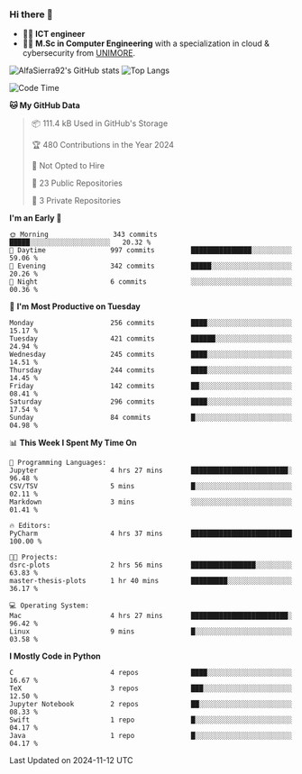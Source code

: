 ### Hi there 👋
- 👨‍💻 **ICT engineer**
- 👨‍🎓 **M.Sc in Computer Engineering** with a specialization in cloud & cybersecurity from [UNIMORE](https://international.unimore.it/).


![AlfaSierra92's GitHub stats](https://github-readme-stats.vercel.app/api?username=AlfaSierra92&theme=nord)
![Top Langs](https://github-readme-stats.vercel.app/api/top-langs/?username=AlfaSierra92&theme=nord&layout=compact)

<!--START_SECTION:waka-->
![Code Time](http://img.shields.io/badge/Code%20Time-205%20hrs%2014%20mins-blue)

**🐱 My GitHub Data** 

> 📦 111.4 kB Used in GitHub's Storage 
 > 
> 🏆 480 Contributions in the Year 2024
 > 
> 🚫 Not Opted to Hire
 > 
> 📜 23 Public Repositories 
 > 
> 🔑 3 Private Repositories 
 > 
**I'm an Early 🐤** 

```text
🌞 Morning                343 commits         █████░░░░░░░░░░░░░░░░░░░░   20.32 % 
🌆 Daytime                997 commits         ███████████████░░░░░░░░░░   59.06 % 
🌃 Evening                342 commits         █████░░░░░░░░░░░░░░░░░░░░   20.26 % 
🌙 Night                  6 commits           ░░░░░░░░░░░░░░░░░░░░░░░░░   00.36 % 
```
📅 **I'm Most Productive on Tuesday** 

```text
Monday                   256 commits         ████░░░░░░░░░░░░░░░░░░░░░   15.17 % 
Tuesday                  421 commits         ██████░░░░░░░░░░░░░░░░░░░   24.94 % 
Wednesday                245 commits         ████░░░░░░░░░░░░░░░░░░░░░   14.51 % 
Thursday                 244 commits         ████░░░░░░░░░░░░░░░░░░░░░   14.45 % 
Friday                   142 commits         ██░░░░░░░░░░░░░░░░░░░░░░░   08.41 % 
Saturday                 296 commits         ████░░░░░░░░░░░░░░░░░░░░░   17.54 % 
Sunday                   84 commits          █░░░░░░░░░░░░░░░░░░░░░░░░   04.98 % 
```


📊 **This Week I Spent My Time On** 

```text
💬 Programming Languages: 
Jupyter                  4 hrs 27 mins       ████████████████████████░   96.48 % 
CSV/TSV                  5 mins              █░░░░░░░░░░░░░░░░░░░░░░░░   02.11 % 
Markdown                 3 mins              ░░░░░░░░░░░░░░░░░░░░░░░░░   01.41 % 

🔥 Editors: 
PyCharm                  4 hrs 37 mins       █████████████████████████   100.00 % 

🐱‍💻 Projects: 
dsrc-plots               2 hrs 56 mins       ████████████████░░░░░░░░░   63.83 % 
master-thesis-plots      1 hr 40 mins        █████████░░░░░░░░░░░░░░░░   36.17 % 

💻 Operating System: 
Mac                      4 hrs 27 mins       ████████████████████████░   96.42 % 
Linux                    9 mins              █░░░░░░░░░░░░░░░░░░░░░░░░   03.58 % 
```

**I Mostly Code in Python** 

```text
C                        4 repos             ████░░░░░░░░░░░░░░░░░░░░░   16.67 % 
TeX                      3 repos             ███░░░░░░░░░░░░░░░░░░░░░░   12.50 % 
Jupyter Notebook         2 repos             ██░░░░░░░░░░░░░░░░░░░░░░░   08.33 % 
Swift                    1 repo              █░░░░░░░░░░░░░░░░░░░░░░░░   04.17 % 
Java                     1 repo              █░░░░░░░░░░░░░░░░░░░░░░░░   04.17 % 
```




 Last Updated on 2024-11-12 UTC
<!--END_SECTION:waka-->

<!--
**AlfaSierra92/AlfaSierra92** is a ✨ _special_ ✨ repository because its `README.md` (this file) appears on your GitHub profile.

Here are some ideas to get you started:

- 🔭 I’m currently working on ...
- 🌱 I’m currently learning ...
- 👯 I’m looking to collaborate on ...
- 🤔 I’m looking for help with ...
- 💬 Ask me about ...
- 📫 How to reach me: ...
- 😄 Pronouns: ...
- ⚡ Fun fact: ...
-->
